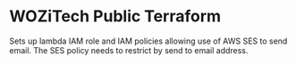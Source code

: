 # WOZiTech Public Terraform

Sets up lambda IAM role and IAM policies allowing use of AWS SES to send email. The SES policy needs to restrict by send to email address.